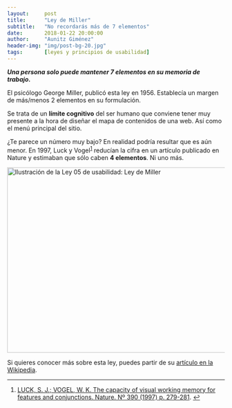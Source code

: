 ```yaml
---
layout:     post
title:      "Ley de Miller"
subtitle:   "No recordarás más de 7 elementos"
date:       2018-01-22 20:00:00
author:     "Aunitz Giménez"
header-img: "img/post-bg-20.jpg"
tags:       [leyes y principios de usabilidad]
---
```


<p><em><strong>Una persona solo puede mantener 7 elementos en su memoria de trabajo.</strong></em></p>

<p>El psicólogo George Miller, publicó esta ley en 1956. Establecía un margen de más/menos 2 elementos en su formulación.</p>

<p>Se trata de un <strong>límite cognitivo</strong> del ser humano que conviene tener muy presente a la hora de diseñar el mapa de contenidos de una web. Así como el menú principal del sitio.</p>

<p>¿Te parece un número muy bajo? En realidad podría resultar que es aún menor. En 1997, Luck y Vogel<sup id="fnref:fn-f1"><a href="#fn:fn-f1" class="footnote">1</a></sup> reducían la cifra en un artículo publicado en Nature y estimaban que sólo caben <strong>4 elementos</strong>. Ni uno más.</p>

<p><img src="{{ site.baseurl }}/img/ley-05-ley-de-miller.png" loading="lazy" alt="Ilustración de la Ley 05 de usabilidad: Ley de Miller" width="722" height="428"></p>

<p>Si quieres conocer más sobre esta ley, puedes partir de su <a href="https://en.wikipedia.org/wiki/The_Magical_Number_Seven,_Plus_or_Minus_Two" target="_blank" rel="noopener noreferrer">artículo en la Wikipedia</a>.</p>

<hr>

<div class="footnotes">
    <ol>
        <li id="fn:fn-f1">
            <a href="https://www.ncbi.nlm.nih.gov/pubmed/9384378" target="_blank" rel="noopener noreferrer">LUCK, S. J.; VOGEL, W. K. The capacity of visual working memory for features and conjunctions. Nature. Nº 390 (1997) p. 279-281</a>.&nbsp;<a href="#fnref:fn-f1" class="reversefootnote">&#8617;</a>
        </li>
    </ol>
</div>
